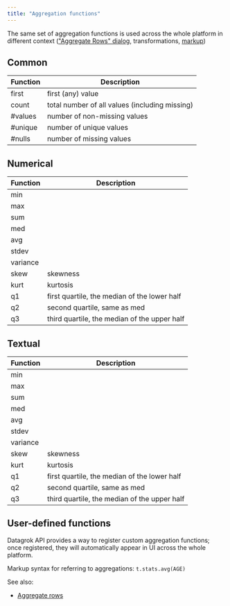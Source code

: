 ```yaml
---
title: "Aggregation functions"
---
```


The same set of aggregation functions is used across the whole platform in different context
(["Aggregate Rows" dialog](../aggregate-rows.md), transformations, [markup](../../develop/under-the-hood/markup.md))

## Common

| Function | Description                                    |
|----------|------------------------------------------------|
| first    | first (any) value                              |
| count    | total number of all values (including missing) |
| #values  | number of non-missing values                   |
| #unique  | number of unique values                        |
| #nulls   | number of missing values                       |

## Numerical

| Function | Description                                  |
|----------|----------------------------------------------|
| min      |                                              |
| max      |                                              |
| sum      |                                              |
| med      |                                              |
| avg      |                                              |
| stdev    |                                              |
| variance |                                              |
| skew     | skewness                                     |
| kurt     | kurtosis                                     |
| q1       | first quartile, the median of the lower half |
| q2       | second quartile, same as med                 |
| q3       | third quartile, the median of the upper half |

## Textual

| Function | Description                                  |
|----------|----------------------------------------------|
| min      |                                              |
| max      |                                              |
| sum      |                                              |
| med      |                                              |
| avg      |                                              |
| stdev    |                                              |
| variance |                                              |
| skew     | skewness                                     |
| kurt     | kurtosis                                     |
| q1       | first quartile, the median of the lower half |
| q2       | second quartile, same as med                 |
| q3       | third quartile, the median of the upper half |

## User-defined functions

Datagrok API provides a way to register custom aggregation functions; once registered, they will automatically appear in
UI across the whole platform.

Markup syntax for referring to aggregations: `t.stats.avg(AGE)`

See also:

* [Aggregate rows](../aggregate-rows.md)
